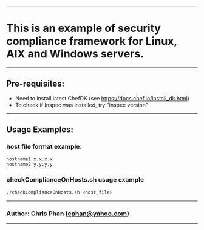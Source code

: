 -------------------

# This is an example of security compliance framework for Linux, AIX and Windows servers.

-------------------

## Pre-requisites:
* Need to install latest ChefDK (see https://docs.chef.io/install_dk.html)
* To check if Inspec was installed, try "inspec version"

-------------------

## Usage Examples:

### host file format example:

```text
hostname1 x.x.x.x
hostname2 y.y.y.y
```

### checkComplianceOnHosts.sh usage example

```bash
./checkComplianceOnHosts.sh <host_file>
```
-------------------

### Author: Chris Phan  ([cphan@yahoo.com](mailto:cphan@yahoo.com))

-------------------
